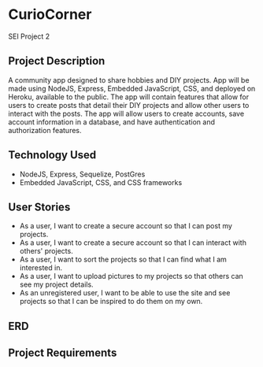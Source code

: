 # CurioCorner
SEI Project 2

## Project Description
A community app designed to share hobbies and DIY projects. App will be made using NodeJS, Express, Embedded JavaScript, CSS, and deployed on Heroku, available to the public. The app will contain features that allow for users to create posts that detail their DIY projects and allow other users to interact with the posts. The app will allow users to create accounts, save account information in a database, and have authentication and authorization features.  

## Technology Used
- NodeJS, Express, Sequelize, PostGres
- Embedded JavaScript, CSS, and CSS frameworks

## User Stories
- As a user, I want to create a secure account so that I can post my projects. 
- As a user, I want to create a secure account so that I can interact with others' projects. 
- As a user, I want to sort the projects so that I can find what I am interested in. 
- As a user, I want to upload pictures to my projects so that others can see my project details. 
- As an unregistered user, I want to be able to use the site and see projects so that I can be inspired to do them on my own. 

## ERD

## Project Requirements

